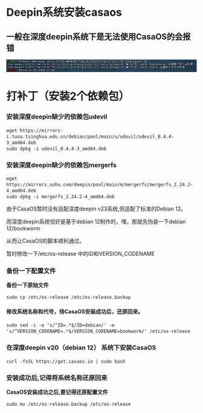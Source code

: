 # Deepin系统安装casaos

## 一般在深度deepin系统下是无法使用CasaOS的会报错

​![image](https://raw.githubusercontent.com/saltedfishjun/photo/main/picgo/20240608124003.png)​

# 打补丁（安装2个依赖包）

### 安装深度deepin缺少的依赖包udevil

```1c
wget https://mirrors-i.tuna.tsinghua.edu.cn/debian/pool/main/u/udevil/udevil_0.4.4-3_amd64.deb
sudo dpkg -i udevil_0.4.4-3_amd64.deb
```

### 安装深度deepin缺少的依赖包mergerfs

```1c
wget https://mirrors.sohu.com/deepin/pool/main/m/mergerfs/mergerfs_2.24.2-4_amd64.deb
sudo dpkg -i mergerfs_2.24.2-4_amd64.deb
```

由于CasaOS暂时没有适配深度deepin v23系统,但适配了标准的Debian 12。

而深度deepin系统恰好是基于debian 12制作的，嘿，那就先伪装一下debian 12/bookworm

从而让CasaOS的脚本顺利通过。

暂时修改一下/etc/os-release 中的ID和VERSION_CODENAME

### 备份一下配置文件

**备份一下原始文件**

```1c
sudo cp /etc/os-release /etc/os-release.backup
```

#### 修改系统名称和代号，待CasaOS安装成功后，还原回来。

```1c
sudo sed -i -e 's/^ID=.*$/ID=debian/' -e 's/^VERSION_CODENAME=.*$/VERSION_CODENAME=bookworm/' /etc/os-release
```

### 在深度deepin v20（debian 12） 系统下安装CasaOS

```1c
curl -fsSL https://get.casaos.io | sudo bash
```

### 安装成功后,记得将系统名称还原回来

**CasaOS安装成功之后,要记得还原配置文件**

```1c
sudo mv /etc/os-release.backup /etc/os-release
```